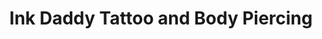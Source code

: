 ---
title: "Ink Daddy Tattoo and Body Piercing"
url: /salem/ink-daddy-tattoo-and-body-piercing/
shop: tattoo
---